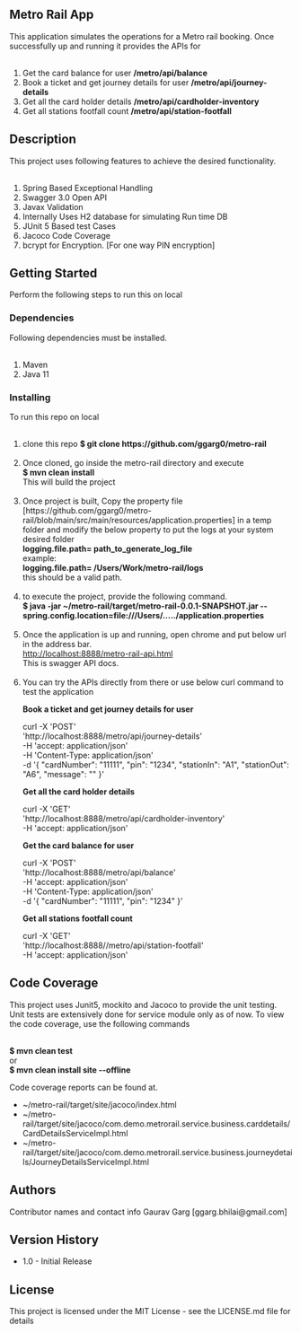 <h2>Metro Rail App</h2>
This application simulates the operations for a Metro rail booking. Once successfully up and running it provides the APIs for <br><br>

1. Get the card balance for user <b>/metro/api/balance</b>
2. Book a ticket and get journey details for user <b>/metro/api/journey-details</b>
3. Get all the card holder details <b>/metro/api/cardholder-inventory</b>
4. Get all stations footfall count <b>/metro/api/station-footfall</b>

<h2>Description</h2>
This project uses following features to achieve the desired functionality.
<br><br>
<OL>
<LI>Spring Based Exceptional Handling</LI>
<LI>Swagger 3.0 Open API</LI>
<LI>Javax Validation</LI>
<LI>Internally Uses H2 database for simulating Run time DB</LI>
<LI>JUnit 5 Based test Cases</LI>
<LI>Jacoco Code Coverage</LI>
<LI>bcrypt for Encryption. [For one way PIN encryption]</LI>
</OL>

<h2>Getting Started</h2>

Perform the following steps to run this on local

<h3>Dependencies</h3>
Following dependencies must be installed.

<OL><br>
<LI>Maven</LI>
<LI>Java 11</LI>
</OL>

<h3>Installing</h3>
To run this repo on local
<OL><br>
<LI>clone this repo 
<b>$ git clone https://github.com/ggarg0/metro-rail</b></LI> <br>

<LI>Once cloned, go inside the metro-rail directory and execute <br>
<b>$ mvn clean install</b><br>
This will build the project</LI> <br>

<LI>Once project is built, Copy the property file
[https://github.com/ggarg0/metro-rail/blob/main/src/main/resources/application.properties] in a
temp folder and modify the below property to put the logs at your system desired folder <br>
<b>logging.file.path= path_to_generate_log_file</b><br>
example:<br>
<b>logging.file.path= /Users/Work/metro-rail/logs</b><br>
this should be a valid path.</LI><br>

<LI>to execute the project, provide the following command.<br>
<b>$ java -jar ~/metro-rail/target/metro-rail-0.0.1-SNAPSHOT.jar --spring.config.location=file:///Users/...../application.properties</b></LI><br>

<LI>Once the application is up and running, open chrome and put below url in the address bar.<br>
<a href="http://localhost:8888/metro-rail-api.html">http://localhost:8888/metro-rail-api.html</a><br>
This is swagger API docs.</LI><br>

<LI>You can try the APIs directly from there or use below curl command to test the application

  <b>Book a ticket and get journey details for user </b>

 curl -X 'POST'<br>
'http://localhost:8888/metro/api/journey-details'<br>
-H 'accept: application/json'<br>
-H 'Content-Type: application/json'<br>
-d '{ "cardNumber": "11111", "pin": "1234", "stationIn": "A1", "stationOut": "A6", "message": "" }'<br>

  <b>Get all the card holder details</b>

 curl -X 'GET'<br>
'http://localhost:8888/metro/api/cardholder-inventory'<br>
-H 'accept: application/json'<br>

  <b>Get the card balance for user</b>

 curl -X 'POST'<br>
'http://localhost:8888/metro/api/balance'<br>
-H 'accept: application/json'<br>
-H 'Content-Type: application/json'<br>
-d '{ "cardNumber": "11111", "pin": "1234" }'<br>

  <b>Get all stations footfall count</b>

 curl -X 'GET'<br>
'http://localhost:8888//metro/api/station-footfall'<br>
-H 'accept: application/json'<br>
</LI>
</OL>
<h2>Code Coverage</h2>
This project uses Junit5, mockito and Jacoco to provide the unit testing. Unit tests are extensively done for service module only as of now. To view the code coverage, use the following commands<br><br>

<b>$ mvn clean test</b><br>
or<br>
<b>$ mvn clean install site --offline</b>

Code coverage reports can be found at.

* ~/metro-rail/target/site/jacoco/index.html 
* ~/metro-rail/target/site/jacoco/com.demo.metrorail.service.business.carddetails/CardDetailsServiceImpl.html 
* ~/metro-rail/target/site/jacoco/com.demo.metrorail.service.business.journeydetails/JourneyDetailsServiceImpl.html

<h2>Authors</h2>
Contributor names and contact info Gaurav Garg [ggarg.bhilai@gmail.com]

<h2>Version History</h2>
<UL>
<LI>1.0 - Initial Release</LI>
</UL>
<h2>License</h2>

This project is licensed under the MIT License - see the LICENSE.md file for details
